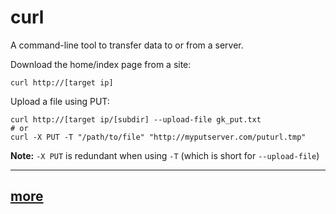 # curl 

A command-line tool to transfer data to or from a server.

Download the home/index page from a site: 

```
curl http://[target ip]
```

Upload a file using PUT: 

```
curl http://[target ip/[subdir] --upload-file gk_put.txt
# or
curl -X PUT -T "/path/to/file" "http://myputserver.com/puturl.tmp"
```

**Note:** `-X PUT` is redundant when using `-T` (which is short for `--upload-file`)

----
## [more](/04_Enumeration/enum_http.md#curl)
